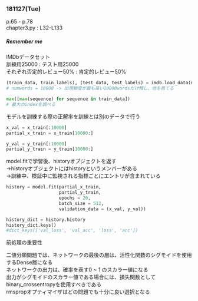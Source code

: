 ### 181127(Tue)  
p.65 - p.78  
chapter3.py : L32-L133
##### *Remember me*  
IMDbデータセット  
訓練用25000 : テスト用25000  
それぞれ否定的レビュー50% : 肯定的レビュー50%  
```python
(train_data, train_labels), (test_data, test_labels) = imdb.load_data(num_words=10000)
# numwords = 10000 -> 出現頻度が最も高い10000wordsだけ残し、他を捨てる
```
```python
max([max(sequence) for sequence in train_data])
# 最大のindexを調べる
```

モデルを訓練する際の正解率を訓練とは別のデータで行う
```python
x_val = x_train[:10000]
partial_x_train = x_train[10000:]

y_val = y_train[:10000]
partial_y_train = y_train[10000:]
```

model.fitで学習後、historyオブジェクトを返す  
->historyオブジェクトにはhistoryというメンバーがある  
->訓練中、検証中に監視される指標ごとにエントリが含まれている
```python
history = model.fit(partial_x_train,
                    partial_y_train,
                    epochs = 20,
                    batch_size = 512,
                    validation_data = (x_val, y_val))

history_dict = history.history
history_dict.keys()
#dict_keys(['val_loss', 'val_acc', 'loss', 'acc'])
```

前処理の重要性  

二値分類問題では、ネットワークの最後の層は、活性化関数のシグモイドを使用するDense層になる  
ネットワークの出力は、確率を表す0 ~ 1 のスカラー値になる  
出力がシグモイドのスカラー値である場合には、損失関数としてbinary_crossentropyを使用すべきである  
rmspropオプティマイザはどの問題でも十分に良い選択となる
